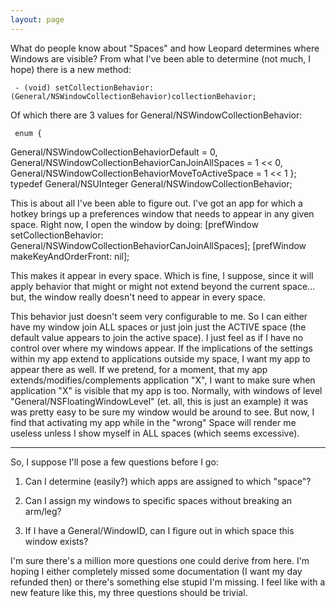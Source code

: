 ```yaml
---
layout: page
---
```


What do people know about "Spaces" and how Leopard determines where Windows are visible?  From what I've been able to determine (not much, I hope) there is a new method:

     - (void) setCollectionBehavior: (General/NSWindowCollectionBehavior)collectionBehavior; 

Of which there are 3 values for General/NSWindowCollectionBehavior:

     enum {
   General/NSWindowCollectionBehaviorDefault = 0,
   General/NSWindowCollectionBehaviorCanJoinAllSpaces = 1 << 0,
   General/NSWindowCollectionBehaviorMoveToActiveSpace = 1 << 1
};
typedef General/NSUInteger General/NSWindowCollectionBehavior; 

This is about all I've been able to figure out.  I've got an app for which a hotkey brings up a preferences window that needs to appear in any given space.  Right now, I open the window by doing:
        [prefWindow setCollectionBehavior: General/NSWindowCollectionBehaviorCanJoinAllSpaces];
    [prefWindow makeKeyAndOrderFront: nil];  

This makes it appear in every space.  Which is fine, I suppose, since it will apply behavior that might or might not extend beyond the current space... but, the window really doesn't need to appear in every space.

This behavior just doesn't seem very configurable to me.  So I can either have my window join ALL spaces or just join just the ACTIVE space (the default value appears to join the active space).  I just feel as if I have no control over where my windows appear.  If the implications of the settings within my app extend to applications outside my space, I want my app to appear there as well.  If we pretend, for a moment, that my app extends/modifies/complements application "X", I want to make sure when application "X" is visible that my app is too.  Normally, with windows of level "General/NSFloatingWindowLevel" (et. all, this is just an example) it was was pretty easy to be sure my window would be around to see.  But now, I find that activating my app while in the "wrong" Space will render me useless unless I show myself in ALL spaces (which seems excessive).

---- 

So, I suppose I'll pose a few questions before I go:

1) Can I determine (easily?) which apps are assigned to which "space"?

2) Can I assign my windows to specific spaces without breaking an arm/leg?

3) If I have a General/WindowID, can I figure out in which space this window exists?

I'm sure there's a million more questions one could derive from here.  I'm hoping I either completely missed some documentation (I want my day refunded then) or there's something else stupid I'm missing. I feel like with a new feature like this, my three questions should be trivial.